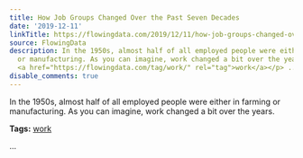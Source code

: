 ```yaml
---
title: How Job Groups Changed Over the Past Seven Decades
date: '2019-12-11'
linkTitle: https://flowingdata.com/2019/12/11/how-job-groups-changed-over-the-past-seven-decades/
source: FlowingData
description: In the 1950s, almost half of all employed people were either in farming
  or manufacturing. As you can imagine, work changed a bit over the years. <p><strong>Tags:</strong>
  <a href="https://flowingdata.com/tag/work/" rel="tag">work</a></p> ...
disable_comments: true
---
```

In the 1950s, almost half of all employed people were either in farming or manufacturing. As you can imagine, work changed a bit over the years. <p><strong>Tags:</strong> <a href="https://flowingdata.com/tag/work/" rel="tag">work</a></p> ...